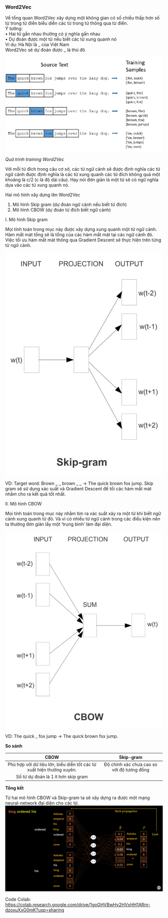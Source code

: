 ### Word2Vec
Về tổng quan Word2Vec xây dựng một không gian có số chiều thấp hơn số từ trong từ điển biểu diễn các từ trong từ thông qua từ điển.   
Ý tưởng:  
•	Hai từ gần nhau thường có ý nghĩa gần nhau  
•	Dự đoán được một từ nếu biết các từ xung quanh nó  
Ví dụ: Hà Nội là _ của Việt Nam  
Word2Vec sẽ dự đoán được _ là thủ đô  

![Word2vec](../data/word2vec1.png#center  "Word2vec")

<i>Quá trình training Word2Vec</i>

Với mỗi từ đích trong câu cơ sở, các từ ngữ cảnh sẽ được định nghĩa các từ ngữ cảnh được định nghĩa là các từ xung quanh các từ đích không quá một khoảng là c/2 (c là độ dài câu). Hay nói đơn giản là một từ sẽ có ngữ nghĩa dựa vào các từ xung quanh nó.

Hai mô hình xây dựng lên Word2Vec

1. Mô hình Skip gram (dự đoán ngữ cảnh nếu biết từ đích)
2. Mô hình CBOW (dự đoán từ đích biết ngữ cảnh)

I. Mô hình Skip gram 

Mọi tính toán trong mục này được xây dựng xung quanh một từ ngữ cảnh.
Hàm mất mát tổng sẽ là tổng của các hàm mất mát tại các ngữ cảnh đó.
Việc tối ưu hàm mất mát thông qua Gradient Descent sẽ thực hiện trên từng từ ngữ cảnh.

![Word2vec](../data/word2vec2.png#center  "Word2vec")

VD: Target word: Brown
_ _ brown _ _ -> The quick brown fox jump.
Skip gram sẽ sử dụng xác suất và Gradient Descent để tối các hàm mất mát nhằm cho ra kết quả tốt nhất.

II. Mô hình CBOW

Mọi tính toán trong mục này nhằm tìm ra xác suất xảy ra một từ khi biết ngữ cảnh xung quanh từ đó. Và vì có nhiều từ ngữ cảnh trong các điều kiện nên ta thường đơn giản lấy một ‘trung bình’ làm đại diện.

![Word2vec](../data/word2vec3.png#center  "Word2vec")

VD: The quick _ fox jump -> The quick brown fox jump.

<b>So sánh</b>

|                                  CBOW                                 |                  Skip-gram                  |
|:---------------------------------------------------------------------:|:-------------------------------------------:|
| Phù hợp với dữ liệu lớn, biểu diễn tốt các từ xuất hiện thường xuyên. | Độ chính xác chưa cao so với độ tương đồng  |
| Số từ dự đoán là 1 ít hơn skip gram                                   |                                             |

<b>Tổng kết</b>

Từ hai mô hình CBOW và Skip-gram ta sẽ xây dựng ra được một mạng neural-network đại diện cho các từ.
![Word2vec](../data/word2vec4.png#center  "Word2vec")

Code Colab: https://colab.research.google.com/drive/1goGHVBwHv2HVxHH1ARnr-dzoxuXxG0mK?usp=sharing